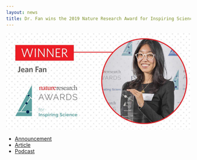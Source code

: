 ```yaml
---
layout: news
title: Dr. Fan wins the 2019 Nature Research Award for Inspiring Science.
---
```


![Nature Research Award](/assets/news/natureresearchaward.jpg)

- [Announcement](https://www.nature.com/collections/jcpghfmqlz/winners2019)
- [Article](https://www.nature.com/articles/d41586-019-03153-8)
- [Podcast](https://www.nature.com/articles/d41586-019-03127-w)
